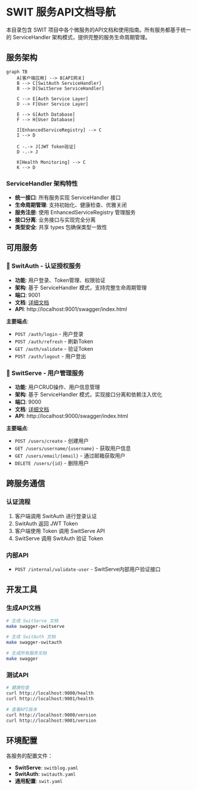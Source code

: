 # SWIT 服务API文档导航

本目录包含 SWIT 项目中各个微服务的API文档和使用指南。所有服务都基于统一的 ServiceHandler 架构模式，提供完整的服务生命周期管理。

## 服务架构

```mermaid
graph TB
    A[客户端应用] --> B[API网关]
    B --> C[SwitAuth ServiceHandler]
    B --> D[SwitServe ServiceHandler]
    
    C --> E[Auth Service Layer]
    D --> F[User Service Layer]
    
    E --> G[Auth Database]
    F --> H[User Database]
    
    I[EnhancedServiceRegistry] --> C
    I --> D
    
    C -.-> J[JWT Token验证]
    D -.-> J
    
    K[Health Monitoring] --> C
    K --> D
```

### ServiceHandler 架构特性
- **统一接口**: 所有服务实现 ServiceHandler 接口
- **生命周期管理**: 支持初始化、健康检查、优雅关闭
- **服务注册**: 使用 EnhancedServiceRegistry 管理服务
- **接口分离**: 业务接口与实现完全分离
- **类型安全**: 共享 types 包确保类型一致性

## 可用服务

### 🔐 SwitAuth - 认证授权服务
- **功能**: 用户登录、Token管理、权限验证
- **架构**: 基于 ServiceHandler 模式，支持完整生命周期管理
- **端口**: 9001
- **文档**: [详细文档](./switauth/README.md)
- **API**: http://localhost:9001/swagger/index.html

**主要端点**:
- `POST /auth/login` - 用户登录
- `POST /auth/refresh` - 刷新Token
- `GET /auth/validate` - 验证Token
- `POST /auth/logout` - 用户登出

### 👥 SwitServe - 用户管理服务
- **功能**: 用户CRUD操作、用户信息管理
- **架构**: 基于 ServiceHandler 模式，实现接口分离和依赖注入优化
- **端口**: 9000  
- **文档**: [详细文档](./switserve/README.md)
- **API**: http://localhost:9000/swagger/index.html

**主要端点**:
- `POST /users/create` - 创建用户
- `GET /users/username/{username}` - 获取用户信息
- `GET /users/email/{email}` - 通过邮箱获取用户
- `DELETE /users/{id}` - 删除用户

## 跨服务通信

### 认证流程
1. 客户端调用 SwitAuth 进行登录认证
2. SwitAuth 返回 JWT Token
3. 客户端使用 Token 调用 SwitServe API
4. SwitServe 调用 SwitAuth 验证 Token

### 内部API
- `POST /internal/validate-user` - SwitServe内部用户验证接口

## 开发工具

### 生成API文档
```bash
# 生成 SwitServe 文档
make swagger-switserve

# 生成 SwitAuth 文档  
make swagger-switauth

# 生成所有服务文档
make swagger
```

### 测试API
```bash
# 健康检查
curl http://localhost:9000/health
curl http://localhost:9001/health

# 查看API版本
curl http://localhost:9000/version
curl http://localhost:9001/version
```

## 环境配置

各服务的配置文件：
- **SwitServe**: `switblog.yaml`
- **SwitAuth**: `switauth.yaml`
- **通用配置**: `swit.yaml`